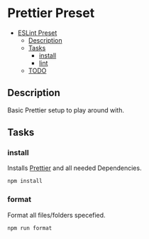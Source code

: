# Prettier Preset

<!--toc:start-->

- [ESLint Preset](#eslint-preset)
  - [Description](#description)
  - [Tasks](#tasks)
    - [install](#install)
    - [lint](#lint)
  - [TODO](#todo)
  <!--toc:end-->

## Description

Basic Prettier setup to play around with.

## Tasks

### install

Installs [Prettier](https://prettier.io/) and all needed Dependencies.

```bash
npm install
```

### format

Format all files/folders specefied.

```bash
npm run format
```
